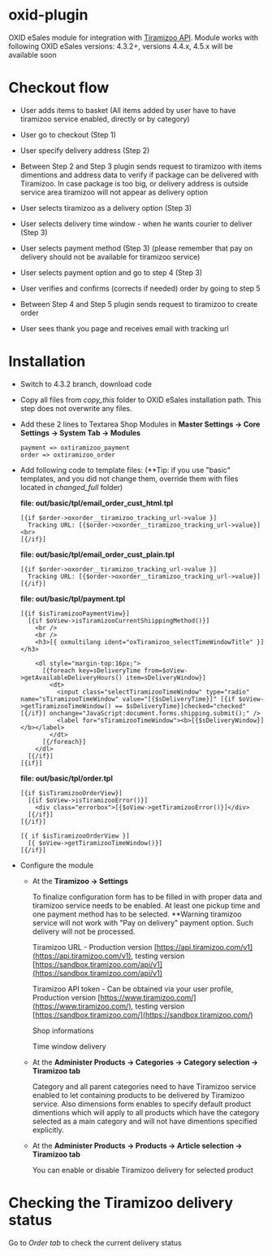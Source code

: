 oxid-plugin
===============

OXID eSales module for integration with [Tiramizoo API](http://dev.tiramizoo.com/).
Module works with following OXID eSales versions: 4.3.2+, versions 4.4.x, 4.5.x will be available soon

# Checkout flow #

*   User adds items to basket (All items added by user have to have tiramizoo service enabled, directly or by category)

*   User go to checkout (Step 1)

*   User specify delivery address (Step 2)

*   Between Step 2 and Step 3 plugin sends request to tiramizoo with items dimentions and address data to verify if package can be delivered with Tiramizoo. In case package is too big, or delivery address is outside service area tiramizoo will not appear as delivery option

*   User selects tiramizoo as a delivery option (Step 3)

*   User selects delivery time window - when he wants courier to deliver (Step 3)

*   User selects payment method (Step 3) (please remember that pay on delivery should not be available for tiramizoo service)

*   User selects payment option and go to step 4 (Step 3)

*   User verifies and confirms (corrects if needed) order by going to step 5

*   Between Step 4 and Step 5 plugin sends request to tiramizoo to create order

*   User sees thank you page and receives email with tracking url


# Installation #

*	Switch to 4.3.2 branch, download code

*   Copy all files from *copy_this* folder to OXID eSales installation path. This step does not overwrite any files.

*   Add these 2 lines to Textarea Shop Modules in **Master Settings -> Core Settings -> System Tab -> Modules**

    ```
    payment => oxtiramizoo_payment
    order => oxtiramizoo_order
    ```

*   Add following code to template files: (**Tip: if you use "basic" templates, and you did not change them, override them with files located in *changed_full* folder)

    **file: out/basic/tpl/email_order_cust_html.tpl**

    ```
    [{if $order->oxorder__tiramizoo_tracking_url->value }]
      Tracking URL: [{$order->oxorder__tiramizoo_tracking_url->value}]<br>
    [{/if}]

    ```

    **file: out/basic/tpl/email_order_cust_plain.tpl**

    ```
    [{if $order->oxorder__tiramizoo_tracking_url->value }]
      Tracking URL: [{$order->oxorder__tiramizoo_tracking_url->value}]
    [{/if}]

    ```

    **file: out/basic/tpl/payment.tpl**

    ```
    [{if $isTiramizooPaymentView}]
      [{if $oView->isTiramizooCurrentShiippingMethod()}]
        <br />
        <br />
        <h3>[{ oxmultilang ident="oxTiramizoo_selectTimeWindowTitle" }]</h3>

        <dl style="margin-top:16px;">
          [{foreach key=sDeliveryTime from=$oView->getAvailableDeliveryHours() item=sDeliveryWindow}]
            <dt>
              <input class="selectTiramizooTimeWindow" type="radio" name="sTiramizooTimeWindow" value="[{$sDeliveryTime}]" [{if $oView->getTiramizooTimeWindow() == $sDeliveryTime}]checked="checked"[{/if}] onchange="JavaScript:document.forms.shipping.submit();" />
              <label for="sTiramizooTimeWindow"><b>[{$sDeliveryWindow}]</b></label>
            </dt>
          [{/foreach}]
        </dl>
      [{/if}]
    [{if}]

    ```

    **file: out/basic/tpl/order.tpl**


    ```
    [{if $isTiramizooOrderView}]
      [{if $oView->isTiramizooError()}]
        <div class="errorbox">[{$oView->getTiramizooError()}]</div>
      [{/if}]
    [{/if}]

    [{ if $isTiramizooOrderView }]
      [{ $oView->getTiramizooTimeWindow()}]
    [{/if}]

    ```



*   Configure the module
    -   At the **Tiramizoo -> Settings**

        To finalize configuration form has to be filled in with proper data and tiramizoo service needs to be enabled. At least one pickup time and one payment method has to be selected. **Warning tiramizoo service will not work with "Pay on delivery" payment option. Such delivery will not be processed.

        Tiramizoo URL - Production version [https://api.tiramizoo.com/v1](https://api.tiramizoo.com/v1), testing version [https://sandbox.tiramizoo.com/api/v1](https://sandbox.tiramizoo.com/api/v1)

        Tiramizoo API token - Can be obtained via your user profile, Production version [https://www.tiramizoo.com/](https://www.tiramizoo.com/), testing version [https://sandbox.tiramizoo.com/](https://sandbox.tiramizoo.com/)

        Shop informations

        Time window delivery

    -   At the **Administer Products -> Categories -> Category selection -> Tiramizoo tab**

        Category and all parent categories need to have Tiramizoo service enabled to let containing products to be delivered by Tiramizoo service. Also dimensions form enables to specify default product dimentions which will apply to all products which have the category selected as a main category and will not have dimentions specified explicitly.

    -   At the **Administer Products -> Products -> Article selection -> Tiramizoo tab**

        You can enable or disable Tiramizoo delivery for selected product

# Checking the Tiramizoo delivery status #

Go to *Order tab* to check the current delivery status